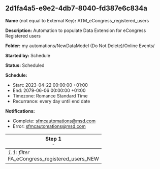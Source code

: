 ## 2d1fa4a5-e9e2-4db7-8040-fd387e6c834a

**Name** (not equal to External Key)**:** ATM_eCongress_registered_users

**Description:** Automation to populate Data Extension for eCongress Registered users

**Folder:** my automations/NewDataModel (Do Not Delete)/Online Events/

**Started by:** Schedule

**Status:** Scheduled

**Schedule:**

* Start: 2023-04-22 00:00:00 +01:00
* End: 2079-06-06 00:00:00 +01:00
* Timezone: Romance Standard Time
* Recurrance: every day until end date

**Notifications:**

* Complete: sfmcautomations@msd.com
* Error: sfmcautomations@msd.com

| Step 1<br>_<small>-</small>_ |
| --- |
| _1.1: filter_<br>FA_eCongress_registered_users_NEW |
